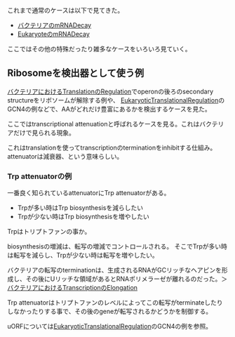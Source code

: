 これまで通常のケースは以下で見てきた。

- [バクテリアのmRNADecay](%E3%83%90%E3%82%AF%E3%83%86%E3%83%AA%E3%82%A2%E3%81%AEmRNADecay)
- [EukaryoteのmRNADecay](Eukaryote%E3%81%AEmRNADecay)

ここではその他の特殊だったり雑多なケースをいろいろ見ていく。

## Ribosomeを検出器として使う例

[バクテリアにおけるTranslationのRegulation](%E3%83%90%E3%82%AF%E3%83%86%E3%83%AA%E3%82%A2%E3%81%AB%E3%81%8A%E3%81%91%E3%82%8BTranslation%E3%81%AERegulation)でoperonの後ろのsecondary structureをリボソームが解除する例や、
[EukaryoticTranslationalRegulation](EukaryoticTranslationalRegulation)のGCN4の例などで、AAがどれだけ豊富にあるかを検出するケースを見た。

ここではtranscriptional attenuationと呼ばれるケースを見る。これはバクテリアだけで見られる現象。

これはtranslationを使ってtranscriptionのterminationをinhibitする仕組み。attenuatorは減衰器、という意味らしい。

### Trp attenuatorの例

一番良く知られているattenuatorにTrp attenuatorがある。

- Trpが多い時はTrp biosynthesisを減らしたい
- Trpが少ない時はTrp biosynthesisを増やしたい

Trpはトリプトファンの事か。

biosynthesisの増減は、転写の増減でコントロールされる。
そこでTrpが多い時は転写を減らし、Trpが少ない時は転写を増やしたい。

バクテリアの転写のterminationは、生成されるRNAがGCリッチなヘアピンを形成し、その後にUリッチな領域があるとRNAポリメラーゼが離れるのだった。＞[バクテリアにおけるTranscriptionのElongation](%E3%83%90%E3%82%AF%E3%83%86%E3%83%AA%E3%82%A2%E3%81%AB%E3%81%8A%E3%81%91%E3%82%8BTranscription%E3%81%AEElongation)

Trp attenuatorはトリプトファンのレベルによってこの転写がterminateしたりしなかったりする事で、その後のgeneが転写されるかどうかを制御する。

uORFについては[EukaryoticTranslationalRegulation](EukaryoticTranslationalRegulation)のGCN4の例を参照。

